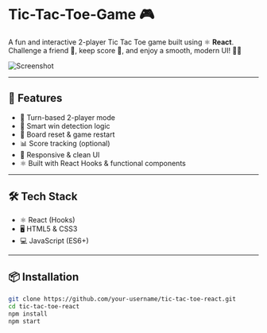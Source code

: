 # Tic-Tac-Toe-Game 🎮

A fun and interactive 2-player Tic Tac Toe game built using ⚛️ **React**. Challenge a friend 🤝, keep score 🧮, and enjoy a smooth, modern UI! 🧠✨

![Screenshot](./screenshot.png) <!-- Optional: Add a screenshot -->

---

## 🚀 Features

- 🔁 Turn-based 2-player mode
- 🧠 Smart win detection logic
- 🔄 Board reset & game restart
- 📊 Score tracking (optional)
- 🎨 Responsive & clean UI
- ⚛️ Built with React Hooks & functional components

---

## 🛠️ Tech Stack

- ⚛️ React (Hooks)
- 🖥️ HTML5 & CSS3
- 💻 JavaScript (ES6+)

---

## 📦 Installation

```bash
git clone https://github.com/your-username/tic-tac-toe-react.git
cd tic-tac-toe-react
npm install
npm start

